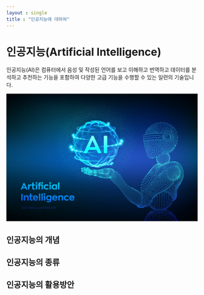 ```yaml
---
layout : single
title : "인공지능에 대하여"
---
```



# 인공지능(Artificial Intelligence)

인공지능(AI)은 컴퓨터에서 음성 및 작성된 언어를 보고 이해하고 번역하고 데이터를 분석하고 추천하는 기능을 포함하여 다양한 고급 기능을 수행할 수 있는 일련의 기술입니다.

![여러 분야에서 활용되는 인공지능 장점은? | 타입캐스트](../images/2023-04-19-first/852-scaled.jpeg)

## 인공지능의 개념

## 인공지능의 종류

## 인공지능의 활용방안
